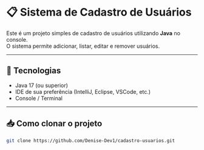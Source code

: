 # 📋 Sistema de Cadastro de Usuários

Este é um projeto simples de cadastro de usuários utilizando **Java** no console.  
O sistema permite adicionar, listar, editar e remover usuários.

---

## 🚀 Tecnologias

- Java 17 (ou superior)
- IDE de sua preferência (IntelliJ, Eclipse, VSCode, etc.)
- Console / Terminal

---

## 📥 Como clonar o projeto

```bash
git clone https://github.com/Denise-Dev1/cadastro-usuarios.git

